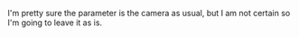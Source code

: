 I'm pretty sure the parameter is the camera as usual, but I am not certain so I'm going to leave it as is.